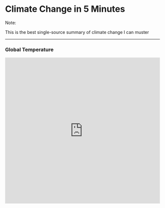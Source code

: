 # Climate Change in 5 Minutes

Note:

This is the best single-source summary of climate change I can muster

---

### Global Temperature


<iframe src="https://datahub.io/core/global-temp/view/0" width="100%" height="475px" frameborder="0"></iframe>
